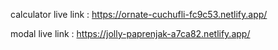 calculator live link : https://ornate-cuchufli-fc9c53.netlify.app/

modal live link : https://jolly-paprenjak-a7ca82.netlify.app/

